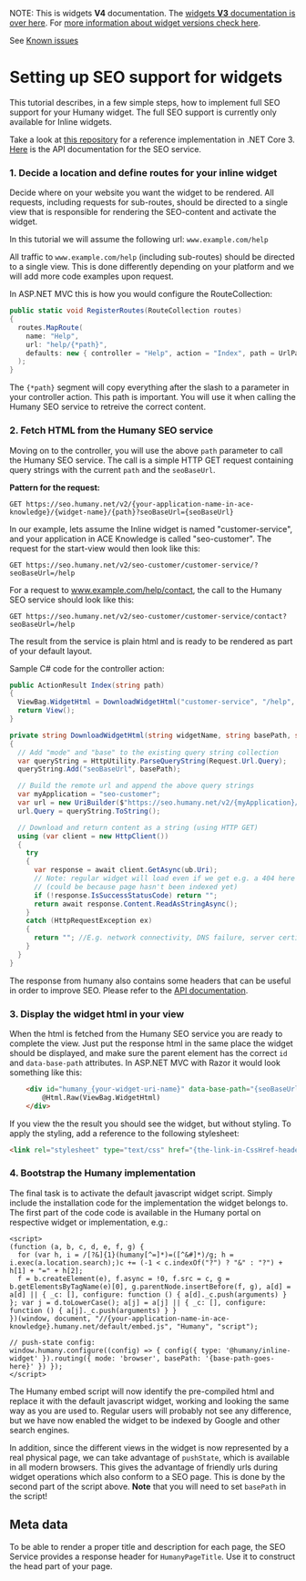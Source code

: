 NOTE: This is widgets **V4** documentation. The [widgets **V3** documentation is over here](https://github.com/Humany/humany-docs/tree/v3/seo). For [more information about widget versions check here](https://github.com/Humany/humany-docs/widgets/versions.md).

See [Known issues](known-issues.md)  

# Setting up SEO support for widgets
This tutorial describes, in a few simple steps, how to implement full SEO support for your Humany widget. The full SEO support is currently only available for Inline widgets.

Take a look at [this repository](https://github.com/Humany/humany-customer-seo) for a reference implementation in .NET Core 3.
[Here](api.md) is the API documentation for the SEO service.

### 1. Decide a location and define routes for your inline widget
Decide where on your website you want the widget to be rendered. All requests, including requests for sub-routes, should be directed to a single view that is responsible for rendering the SEO-content and activate the widget.

In this tutorial we will assume the following url: `www.example.com/help`

All traffic to `www.example.com/help` (including sub-routes) should be directed to a single view. This is done differently depending on your platform and we will add more code examples upon request.

In ASP.NET MVC this is how you would configure the RouteCollection:

```csharp
public static void RegisterRoutes(RouteCollection routes)
{
  routes.MapRoute(
    name: "Help",
    url: "help/{*path}",
    defaults: new { controller = "Help", action = "Index", path = UrlParameter.Optional }
  );
}
```
		
The `{*path}` segment will copy everything after the slash to a parameter in your controller action. This path is important. You will use it when calling the Humany SEO service to retreive the correct content.

### 2. Fetch HTML from the Humany SEO service
Moving on to the controller, you will use the above `path` parameter to call the Humany SEO service. The call is a simple HTTP GET request containing query strings with the current `path` and the `seoBaseUrl`.

**Pattern for the request:**
```
GET https://seo.humany.net/v2/{your-application-name-in-ace-knowledge}/{widget-name}/{path}?seoBaseUrl={seoBaseUrl}
```
In our example, lets assume the Inline widget is named "customer-service", and your application in ACE Knowledge is called "seo-customer". The request for the start-view would then look like this:
```
GET https://seo.humany.net/v2/seo-customer/customer-service/?seoBaseUrl=/help
```
For a request to www.example.com/help/contact, the call to the Humany SEO service should look like this:
```
GET https://seo.humany.net/v2/seo-customer/customer-service/contact?seoBaseUrl=/help
```
The result from the service is plain html and is ready to be rendered as part of your default layout.

Sample C# code for the controller action:
```csharp
public ActionResult Index(string path)
{
  ViewBag.WidgetHtml = DownloadWidgetHtml("customer-service", "/help", path);
  return View();
}

private string DownloadWidgetHtml(string widgetName, string basePath, string path)
{
  // Add "mode" and "base" to the existing query string collection
  var queryString = HttpUtility.ParseQueryString(Request.Url.Query);
  queryString.Add("seoBaseUrl", basePath);

  // Build the remote url and append the above query strings
  var myApplication = "seo-customer";
  var url = new UriBuilder($"https://seo.humany.net/v2/{myApplication}/{widgetName}/{path}");
  url.Query = queryString.ToString();

  // Download and return content as a string (using HTTP GET)
  using (var client = new HttpClient())
  {
    try
    {
      var response = await client.GetAsync(ub.Uri);
      // Note: regular widget will load even if we get e.g. a 404 here
      // (could be because page hasn't been indexed yet)
      if (!response.IsSuccessStatusCode) return "";
      return await response.Content.ReadAsStringAsync();
    }
    catch (HttpRequestException ex)
    {
      return ""; //E.g. network connectivity, DNS failure, server certificate validation or timeout
    }
  }
}
```

The response from humany also contains some headers that can be useful in order to improve SEO. Please refer to the [API documentation](api.md).

### 3. Display the widget html in your view
When the html is fetched from the Humany SEO service you are ready to complete the view. Just put the response html in the same place the widget should be displayed, and make sure the parent element has the correct `id` and `data-base-path` attributes. In ASP.NET MVC with Razor it would look something like this:
```aspx
	<div id="humany_{your-widget-uri-name}" data-base-path="{seoBaseUrl}">
		@Html.Raw(ViewBag.WidgetHtml)
	</div>
```
If you view the the result you should see the widget, but without styling. To apply the styling, add a reference to the following stylesheet:
```html
<link rel="stylesheet" type="text/css" href="{the-link-in-CssHref-header}" />
```


### 4. Bootstrap the Humany implementation
The final task is to activate the default javascript widget script. Simply include the installation code for the implementation the widget belongs to. The first part of the code code is available in the Humany portal on respective widget or implementation, e.g.:

	<script>
    (function (a, b, c, d, e, f, g) {
      for (var h, i = /[?&]{1}(humany[^=]*)=([^&#]*)/g; h = i.exec(a.location.search);)c += (-1 < c.indexOf("?") ? "&" : "?") + h[1] + "=" + h[2];
      f = b.createElement(e), f.async = !0, f.src = c, g = b.getElementsByTagName(e)[0], g.parentNode.insertBefore(f, g), a[d] = a[d] || { _c: [], configure: function () { a[d]._c.push(arguments) } }; var j = d.toLowerCase(); a[j] = a[j] || { _c: [], configure: function () { a[j]._c.push(arguments) } }
    })(window, document, "//{your-application-name-in-ace-knowledge}.humany.net/default/embed.js", "Humany", "script");

    // push-state config:
    window.humany.configure((config) => { config({ type: '@humany/inline-widget' }).routing({ mode: 'browser', basePath: '{base-path-goes-here}' }) });
	</script>
		
The Humany embed script will now identify the pre-compiled html and replace it with the default javascript widget, working and looking the same way as you are used to. Regular users will probably not see any difference, but we have now enabled the widget to be indexed by Google and other search engines.

In addition, since the different views in the widget is now represented by a real physical page, we can take advantage of `pushState`, which is available in all modern browsers. This gives the advantage of friendly urls during widget operations which also conform to a SEO page. This is done by the second part of the script above. **Note** that you will need to set `basePath` in the script!

## Meta data
To be able to render a proper title and description for each page, the SEO Service provides a response header for `HumanyPageTitle`. Use it to construct the head part of your page.
